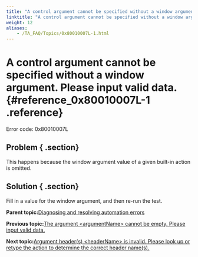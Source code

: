 ```yaml
--- 
title: "A control argument cannot be specified without a window argument. Please input valid data."
linktitle: "A control argument cannot be specified without a window argument. Please input valid data."
weight: 12
aliases: 
    - /TA_FAQ/Topics/0x80010007L-1.html
---
```

# A control argument cannot be specified without a window argument. Please input valid data. {#reference_0x80010007L-1 .reference}

Error code: 0x80010007L

## Problem { .section}

This happens because the window argument value of a given built-in action is omitted.

## Solution { .section}

Fill in a value for the window argument, and then re-run the test.

**Parent topic:**[Diagnosing and resolving automation errors](../../TA_FAQ/Topics/faq.automation_error.html)

**Previous topic:**[The argument <argumentName\> cannot be empty. Please input valid data.](../../TA_FAQ/Topics/0x80010007L.html)

**Next topic:**[Argument header\(s\) <headerName\> is invalid. Please look up or retype the action to determine the correct header name\(s\).](../../TA_FAQ/Topics/0x80010016L.html)

